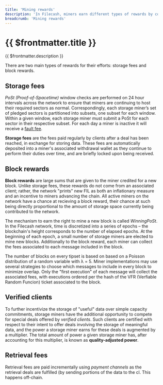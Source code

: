 ```yaml
---
title: 'Mining rewards'
description: 'In Filecash, miners earn different types of rewards by contributing to the network.'
breadcrumb: 'Mining rewards'
---
```


# {{ $frontmatter.title }}

{{ $frontmatter.description }}

There are two main types of rewards for their efforts: storage fees and block rewards.

## Storage fees

_PoSt (Proof-of-Spacetime)_ window checks are performed on 24 hour intervals across the network to ensure that miners are continuing to host their required sectors as normal. Correspondingly, each storage miner’s set of pledged sectors is partitioned into subsets, one subset for each window. Within a given window, each storage miner must submit a PoSt for each sector in their respective subset. For each day a miner is inactive it will receive a [fault fee](slashing.md).

**Storage fees** are the fees paid regularly by clients after a deal has been reached, in exchange for storing data. These fees are automatically deposited into a miner's associated withdrawal wallet as they continue to perform their duties over time, and are briefly locked upon being received.

## Block rewards

**Block rewards** are large sums that are given to the miner credited for a new block. Unlike storage fees, these rewards do not come from an associated client; rather, the network "prints" new FIL as both an inflationary measure and an incentive to miners advancing the chain. All active miners on the network have a chance at recieving a block reward, their chance at such being directly proportional to the amount of storage space currently being contributed to the network.

The mechanism to earn the right to mine a new block is called _WinningPoSt_. In the Filecash network, time is discretized into a series of epochs – the blockchain's height corresponds to the number of elapsed epochs. At the beginning of each epoch, a small number of storage miners are elected to mine new blocks. Additionally to the block reward, each miner can collect the fees associated to each message included in the block.

The number of blocks on every tipset is based on based on a Poisson distribution of a random variable with λ = 5. Miner implementations may use several strategies to choose which messages to include in every block to minimize overlap. Only the "first execution" of each message will collect the associated fees, with executions ordered per the hash of the VFR (Verfiable Random Funcion) ticket associated to the block.

## Verified clients

To further incentivize the storage of "useful" data over simple capacity commitments, storage miners have the additional opportunity to compete for special deals offered by _verified clients_. Such clients are certified with respect to their intent to offer deals involving the storage of meaningful data, and the power a storage miner earns for these deals is augmented by a multiplier. The total amount of power a given storage miner has, after accounting for this multiplier, is known as **quality-adjusted power**.

## Retrieval fees

Retrieval fees are paid incrementally using _payment channels_ as the retrieval deals are fulfilled (by sending portions of the data to the cl. This happens off-chain.
